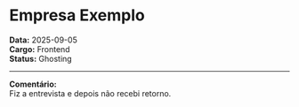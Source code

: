 # Empresa Exemplo

**Data:** 2025-09-05  
**Cargo:** Frontend  
**Status:** Ghosting  

---
**Comentário:**  
Fiz a entrevista e depois não recebi retorno.
